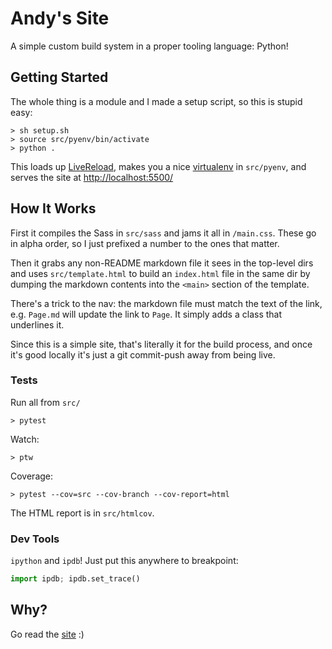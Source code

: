 # Andy's Site
A simple custom build system in a proper tooling language: Python!

## Getting Started
The whole thing is a module and I made a setup script, so this is stupid easy:
```shell
> sh setup.sh
> source src/pyenv/bin/activate
> python .
```

This loads up [LiveReload](https://livereload.readthedocs.io/en/stable/),
makes you a nice [virtualenv](https://docs.python.org/3/library/venv.html#how-venvs-work) in `src/pyenv`,
and serves the site at [http://localhost:5500/](http://localhost:5500/)

## How It Works
First it compiles the Sass in `src/sass` and jams it all in `/main.css`. These go in alpha order, so I just prefixed a 
number to the ones that matter.

Then it grabs any non-README markdown file it sees in the top-level dirs and uses `src/template.html` to build an
`index.html` file in the same dir by dumping the markdown contents into the `<main>` section of the template.

There's a trick to the nav: the markdown file must match the text of the link, e.g. `Page.md` will update the link to
`Page`. It simply adds a class that underlines it.

Since this is a simple site, that's literally it for the build process, and once it's good locally it's just a
git commit-push away from being live.

### Tests
Run all from `src/`

```shell
> pytest
```
Watch:
```shell
> ptw
```

Coverage:
```shell
> pytest --cov=src --cov-branch --cov-report=html
```
The HTML report is in `src/htmlcov`.

### Dev Tools
`ipython` and `ipdb`! Just put this anywhere to breakpoint:
```python
import ipdb; ipdb.set_trace()
```

## Why?
Go read the [site](https://www.andrewstanish.com/about) :)
